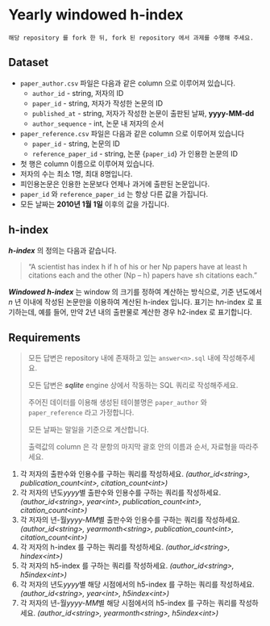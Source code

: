 # Yearly windowed h-index
```
해당 repository 를 fork 한 뒤, fork 된 repository 에서 과제를 수행해 주세요.
```

## Dataset
- `paper_author.csv` 파일은 다음과 같은 column 으로 이루어져 있습니다.
  - `author_id` - string, 저자의 ID
  - `paper_id` - string, 저자가 작성한 논문의 ID
  - `published_at` - string, 저자가 작성한 논문이 출판된 날짜, **yyyy-MM-dd**
  - `author_sequence` - int, 논문 내 저자의 순서
- `paper_reference.csv` 파일은 다음과 같은 column 으로 이루어져 있습니다
  - `paper_id` - string, 논문의 ID
  - `reference_paper_id` - string, 논문 {`paper_id`} 가 인용한 논문의 ID
- 첫 행은 column 이름으로 이루어져 있습니다.
- 저자의 수는 최소 1명, 최대 8명입니다.
- 피인용논문은 인용한 논문보다 언제나 과거에 출판된 논문입니다.
- `paper_id` 와 `reference_paper_id` 는 항상 다른 값을 가집니다.
- 모든 날짜는 **2010년 1월 1일** 이후의 값을 가집니다.

## h-index
***h-index*** 의 정의는 다음과 같습니다.

>“A scientist has index h if h of his or her Np papers have at least h citations each and the other (Np – h) papers have ≤h citations each.”

***Windowed h-index*** 는 window 의 크기를 정하여 계산하는 방식으로, 기준 년도에서 *n* 년 이내에 작성된 논문만을 이용하여 계산된 h-index 입니다. 표기는 h*n*-index 로 표기하는데, 예를 들어, 만약 2년 내의 출판물로 계산한 경우 h2-index 로 표기합니다.


## Requirements
> 모든 답변은 repository 내에 존재하고 있는 `answer<n>.sql` 내에 작성해주세요.
> 
> 모든 답변은 ***sqlite*** engine 상에서 작동하는 SQL 쿼리로 작성해주세요.
>
> 주어진 데이터를 이용해 생성된 테이블명은 `paper_author` 와 `paper_reference` 라고 가정합니다.
>
> 모든 날짜는 말일을 기준으로 계산합니다.
>
> 출력값의 column 은 각 문항의 마지막 괄호 안의 이름과 순서, 자료형을 따라주세요.

1. 각 저자의 출판수와 인용수를 구하는 쿼리를 작성하세요. *(author_id\<string>, publication_count\<int>, citation_count\<int>)*
2. 각 저자의 년도*yyyy*별 출판수와 인용수를 구하는 쿼리를 작성하세요. *(author_id\<string>, year\<int>, publication_count\<int>, citation_count\<int>)*
3. 각 저자의 년-월*yyyy-MM*별 출판수와 인용수를 구하는 쿼리를 작성하세요. *(author_id\<string>, yearmonth\<string>, publication_count\<int>, citation_count\<int>)*
4. 각 저자의 h-index 를 구하는 쿼리를 작성하세요. *(author_id\<string>, hindex\<int>)*
5. 각 저자의 h5-index 를 구하는 쿼리를 작성하세요. *(author_id\<string>, h5index\<int>)*
6. 각 저자의 년도*yyyy*별 해당 시점에서의 h5-index 를 구하는 쿼리를 작성하세요. *(author_id\<string>, year\<int>, h5index\<int>)*
7. 각 저자의 년-월*yyyy-MM*별 해당 시점에서의 h5-index 를 구하는 쿼리를 작성하세요. *(author_id\<string>, yearmonth\<string>, h5index\<int>)*